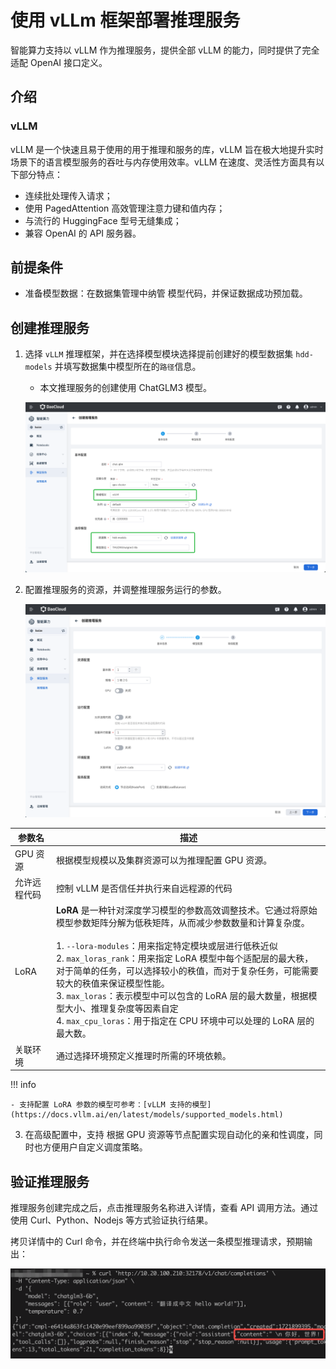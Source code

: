 # 使用 vLLm 框架部署推理服务

智能算力支持以 vLLM 作为推理服务，提供全部  vLLM 的能力，同时提供了完全适配 OpenAI 接口定义。

## 介绍

### vLLM

vLLM 是一个快速且易于使用的用于推理和服务的库，vLLM 旨在极大地提升实时场景下的语言模型服务的吞吐与内存使用效率。vLLM 在速度、灵活性方面具有以下部分特点：

- 连续批处理传入请求；
- 使用 PagedAttention 高效管理注意力键和值内存；
- 与流行的 HuggingFace 型号无缝集成；
- 兼容 OpenAI 的 API 服务器。

## 前提条件

- 准备模型数据：在数据集管理中纳管 模型代码，并保证数据成功预加载。

## 创建推理服务

1. 选择 `vLLM` 推理框架，并在选择模型模块选择提前创建好的模型数据集 `hdd-models` 并填写数据集中模型所在的`路径`信息。

    - 本文推理服务的创建使用 ChatGLM3 模型。

    ![alt text](../../images/vllm-infer-0.png)

2. 配置推理服务的资源，并调整推理服务运行的参数。

    ![alt text](../../images/vllm-infer-1.png)

| 参数名 | 描述  |
| -- |-- |
| GPU 资源   |  根据模型规模以及集群资源可以为推理配置 GPU 资源。  |
| 允许远程代码 | 控制 vLLM 是否信任并执行来自远程源的代码 |
| LoRA   | **LoRA** 是一种针对深度学习模型的参数高效调整技术。它通过将原始模型参数矩阵分解为低秩矩阵，从而减少参数数量和计算复杂度。 </br> </br>  1. `--lora-modules`：用来指定特定模块或层进行低秩近似  </br>  2. `max_loras_rank`：用来指定 LoRA 模型中每个适配层的最大秩，对于简单的任务，可以选择较小的秩值，而对于复杂任务，可能需要较大的秩值来保证模型性能。 </br> 3. `max_loras`：表示模型中可以包含的 LoRA 层的最大数量，根据模型大小、推理复杂度等因素自定 </br> 4.  `max_cpu_loras`：用于指定在 CPU 环境中可以处理的 LoRA 层的最大数。 |
| 关联环境 | 通过选择环境预定义推理时所需的环境依赖。  |

!!! info

    - 支持配置 LoRA 参数的模型可参考：[vLLM 支持的模型](https://docs.vllm.ai/en/latest/models/supported_models.html)

3. 在高级配置中，支持 根据 GPU 资源等节点配置实现自动化的亲和性调度，同时也方便用户自定义调度策略。

## 验证推理服务

推理服务创建完成之后，点击推理服务名称进入详情，查看 API 调用方法。通过使用 Curl、Python、Nodejs 等方式验证执行结果。

拷贝详情中的 Curl 命令，并在终端中执行命令发送一条模型推理请求，预期输出：

![alt text](../../images/vllm-infer-2.png)